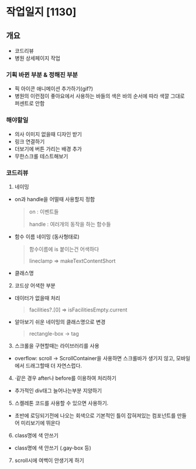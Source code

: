 # 작업일지 [1130]

## 개요
- 코드리뷰
- 병원 상세페이지 작업

### 기획 바뀐 부분 & 정해진 부분
- 픽 아이콘 애니메이션 추가하기(gif?)
- 병원의 이런점이 좋아요에서 사용하는 바들의 색은 바의 순서에 따라 색깔 그대로 퍼센트로 안함

### 해야할일
- 의사 이미지 없을때 디자인 받기
- 링크 연결하기
- 더보기에 버튼 가리는 배경 추가
- 무한스크롤 테스트해보기

### 코드리뷰
1. 네이밍
- on과 handle을 어떨때 사용할지 정함
    > on : 이벤트들
    >
    > handle : 여러개의 동작을 하는 함수들

- 함수 이름 네이밍 (동사형태로)
    > 함수이름에 is 붙이는건 어색하다
    >
    > lineclamp => makeTextContentShort
    >

- 클래스명

2. 코드상 어색한 부분
- 데이터가 없을때 처리
    > facilities?.[0] => isFacilitiesEmpty.current

- 알아보기 쉬운 네이밍의 클래스명으로 변경
    > rectangle-box -> tag

3. 스크롤을 구현할때는 라이브러리를 사용
- overflow: scroll -> ScrollContainer을 사용하면 스크롤바가 생기지 않고, 모바일에서 드래그할때 더 자연스럽다.

4. ·같은 경우 after나 before를 이용하여 처리하기
- 추가적인 div태그 늘어나는부분 지양하기

5. 스켈레톤 코드를 사용할 수 있으면 사용하기.
- 초반에 로딩되기전에 나오는 회색으로 기본적인 틀이 잡혀져있는 컴포넌트를 만들어 미리보기에 뛰운다

6. class명에 색 안쓰기
- class명에 색 안쓰기 (.gay-box 등)

7. scroll시에 여백이 안생기게 하기